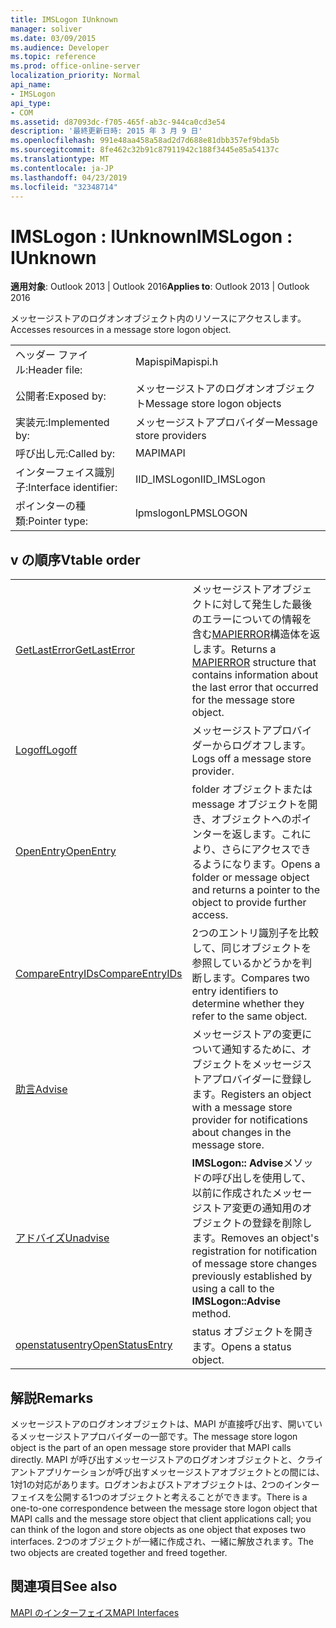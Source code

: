 ```yaml
---
title: IMSLogon IUnknown
manager: soliver
ms.date: 03/09/2015
ms.audience: Developer
ms.topic: reference
ms.prod: office-online-server
localization_priority: Normal
api_name:
- IMSLogon
api_type:
- COM
ms.assetid: d87093dc-f705-465f-ab3c-944ca0cd3e54
description: '最終更新日時: 2015 年 3 月 9 日'
ms.openlocfilehash: 991e48aa458a58ad2d7d688e81dbb357ef9bda5b
ms.sourcegitcommit: 8fe462c32b91c87911942c188f3445e85a54137c
ms.translationtype: MT
ms.contentlocale: ja-JP
ms.lasthandoff: 04/23/2019
ms.locfileid: "32348714"
---
```

# <a name="imslogon--iunknown"></a><span data-ttu-id="85c87-103">IMSLogon : IUnknown</span><span class="sxs-lookup"><span data-stu-id="85c87-103">IMSLogon : IUnknown</span></span>

  
  
<span data-ttu-id="85c87-104">**適用対象**: Outlook 2013 | Outlook 2016</span><span class="sxs-lookup"><span data-stu-id="85c87-104">**Applies to**: Outlook 2013 | Outlook 2016</span></span> 
  
<span data-ttu-id="85c87-105">メッセージストアのログオンオブジェクト内のリソースにアクセスします。</span><span class="sxs-lookup"><span data-stu-id="85c87-105">Accesses resources in a message store logon object.</span></span>
  
|||
|:-----|:-----|
|<span data-ttu-id="85c87-106">ヘッダー ファイル:</span><span class="sxs-lookup"><span data-stu-id="85c87-106">Header file:</span></span>  <br/> |<span data-ttu-id="85c87-107">Mapispi</span><span class="sxs-lookup"><span data-stu-id="85c87-107">Mapispi.h</span></span>  <br/> |
|<span data-ttu-id="85c87-108">公開者:</span><span class="sxs-lookup"><span data-stu-id="85c87-108">Exposed by:</span></span>  <br/> |<span data-ttu-id="85c87-109">メッセージストアのログオンオブジェクト</span><span class="sxs-lookup"><span data-stu-id="85c87-109">Message store logon objects</span></span>  <br/> |
|<span data-ttu-id="85c87-110">実装元:</span><span class="sxs-lookup"><span data-stu-id="85c87-110">Implemented by:</span></span>  <br/> |<span data-ttu-id="85c87-111">メッセージストアプロバイダー</span><span class="sxs-lookup"><span data-stu-id="85c87-111">Message store providers</span></span>  <br/> |
|<span data-ttu-id="85c87-112">呼び出し元:</span><span class="sxs-lookup"><span data-stu-id="85c87-112">Called by:</span></span>  <br/> |<span data-ttu-id="85c87-113">MAPI</span><span class="sxs-lookup"><span data-stu-id="85c87-113">MAPI</span></span>  <br/> |
|<span data-ttu-id="85c87-114">インターフェイス識別子:</span><span class="sxs-lookup"><span data-stu-id="85c87-114">Interface identifier:</span></span>  <br/> |<span data-ttu-id="85c87-115">IID_IMSLogon</span><span class="sxs-lookup"><span data-stu-id="85c87-115">IID_IMSLogon</span></span>  <br/> |
|<span data-ttu-id="85c87-116">ポインターの種類:</span><span class="sxs-lookup"><span data-stu-id="85c87-116">Pointer type:</span></span>  <br/> |<span data-ttu-id="85c87-117">lpmslogon</span><span class="sxs-lookup"><span data-stu-id="85c87-117">LPMSLOGON</span></span>  <br/> |
   
## <a name="vtable-order"></a><span data-ttu-id="85c87-118">v の順序</span><span class="sxs-lookup"><span data-stu-id="85c87-118">Vtable order</span></span>

|||
|:-----|:-----|
|[<span data-ttu-id="85c87-119">GetLastError</span><span class="sxs-lookup"><span data-stu-id="85c87-119">GetLastError</span></span>](imslogon-getlasterror.md) <br/> |<span data-ttu-id="85c87-120">メッセージストアオブジェクトに対して発生した最後のエラーについての情報を含む[MAPIERROR](mapierror.md)構造体を返します。</span><span class="sxs-lookup"><span data-stu-id="85c87-120">Returns a [MAPIERROR](mapierror.md) structure that contains information about the last error that occurred for the message store object.</span></span>  <br/> |
|[<span data-ttu-id="85c87-121">Logoff</span><span class="sxs-lookup"><span data-stu-id="85c87-121">Logoff</span></span>](imslogon-logoff.md) <br/> |<span data-ttu-id="85c87-122">メッセージストアプロバイダーからログオフします。</span><span class="sxs-lookup"><span data-stu-id="85c87-122">Logs off a message store provider.</span></span>  <br/> |
|[<span data-ttu-id="85c87-123">OpenEntry</span><span class="sxs-lookup"><span data-stu-id="85c87-123">OpenEntry</span></span>](imslogon-openentry.md) <br/> |<span data-ttu-id="85c87-124">folder オブジェクトまたは message オブジェクトを開き、オブジェクトへのポインターを返します。これにより、さらにアクセスできるようになります。</span><span class="sxs-lookup"><span data-stu-id="85c87-124">Opens a folder or message object and returns a pointer to the object to provide further access.</span></span>  <br/> |
|[<span data-ttu-id="85c87-125">CompareEntryIDs</span><span class="sxs-lookup"><span data-stu-id="85c87-125">CompareEntryIDs</span></span>](imslogon-compareentryids.md) <br/> |<span data-ttu-id="85c87-126">2つのエントリ識別子を比較して、同じオブジェクトを参照しているかどうかを判断します。</span><span class="sxs-lookup"><span data-stu-id="85c87-126">Compares two entry identifiers to determine whether they refer to the same object.</span></span>  <br/> |
|[<span data-ttu-id="85c87-127">助言</span><span class="sxs-lookup"><span data-stu-id="85c87-127">Advise</span></span>](imslogon-advise.md) <br/> |<span data-ttu-id="85c87-128">メッセージストアの変更について通知するために、オブジェクトをメッセージストアプロバイダーに登録します。</span><span class="sxs-lookup"><span data-stu-id="85c87-128">Registers an object with a message store provider for notifications about changes in the message store.</span></span>  <br/> |
|[<span data-ttu-id="85c87-129">アドバイズ</span><span class="sxs-lookup"><span data-stu-id="85c87-129">Unadvise</span></span>](imslogon-unadvise.md) <br/> |<span data-ttu-id="85c87-130">**IMSLogon:: Advise**メソッドの呼び出しを使用して、以前に作成されたメッセージストア変更の通知用のオブジェクトの登録を削除します。</span><span class="sxs-lookup"><span data-stu-id="85c87-130">Removes an object's registration for notification of message store changes previously established by using a call to the **IMSLogon::Advise** method.</span></span>  <br/> |
|[<span data-ttu-id="85c87-131">openstatusentry</span><span class="sxs-lookup"><span data-stu-id="85c87-131">OpenStatusEntry</span></span>](imslogon-openstatusentry.md) <br/> |<span data-ttu-id="85c87-132">status オブジェクトを開きます。</span><span class="sxs-lookup"><span data-stu-id="85c87-132">Opens a status object.</span></span>  <br/> |
   
## <a name="remarks"></a><span data-ttu-id="85c87-133">解説</span><span class="sxs-lookup"><span data-stu-id="85c87-133">Remarks</span></span>

<span data-ttu-id="85c87-134">メッセージストアのログオンオブジェクトは、MAPI が直接呼び出す、開いているメッセージストアプロバイダーの一部です。</span><span class="sxs-lookup"><span data-stu-id="85c87-134">The message store logon object is the part of an open message store provider that MAPI calls directly.</span></span> <span data-ttu-id="85c87-135">MAPI が呼び出すメッセージストアのログオンオブジェクトと、クライアントアプリケーションが呼び出すメッセージストアオブジェクトとの間には、1対1の対応があります。ログオンおよびストアオブジェクトは、2つのインターフェイスを公開する1つのオブジェクトと考えることができます。</span><span class="sxs-lookup"><span data-stu-id="85c87-135">There is a one-to-one correspondence between the message store logon object that MAPI calls and the message store object that client applications call; you can think of the logon and store objects as one object that exposes two interfaces.</span></span> <span data-ttu-id="85c87-136">2つのオブジェクトが一緒に作成され、一緒に解放されます。</span><span class="sxs-lookup"><span data-stu-id="85c87-136">The two objects are created together and freed together.</span></span>
  
## <a name="see-also"></a><span data-ttu-id="85c87-137">関連項目</span><span class="sxs-lookup"><span data-stu-id="85c87-137">See also</span></span>



[<span data-ttu-id="85c87-138">MAPI のインターフェイス</span><span class="sxs-lookup"><span data-stu-id="85c87-138">MAPI Interfaces</span></span>](mapi-interfaces.md)

